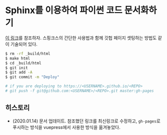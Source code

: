 # Sphinx를 이용하여 파이썬 코드 문서화하기

[이 링크](https://tech.ssut.me/start-python-documentation-using-sphinx/)를 참조하자. 스핑크스의 간단한 사용법과 함께 깃헙 페이지 셋팅하는 방법도 같이 기술되어 있다.

```bash
$ rm -rf _build/html
$ make html
$ cd _build/html
$ git init
$ git add -A
$ git commit -m "Deploy"

# if you are deploying to https://<USERNAME>.github.io/<REPO>
# git push -f git@github.com:<USERNAME>/<REPO>.git master:gh-pages
```

## 히스토리

* (2020.01.14) 문서 업데이트. 참조했던 링크를 최신링크로 수정하고, `gh-pages`로 푸시하는 방식을 vuepress에서 사용한 방식을 옮겨놓았다.

<vue-disqus/>
